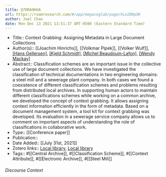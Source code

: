 ```yaml
---
title: @7RRA9HUA
url: https://roamresearch.com/#/app/megacoglab/page/hLo2DRpSK
author: Joel Chan
date: Mon Dec 13 2021 13:51:37 GMT-0500 (Eastern Standard Time)
---
```


- Title:: Context Grabbing: Assigning Metadata in Large Document Collections
- Author(s):: [[Joachim Hinrichs]], [[Volkmar Pipek]], [[Volker Wulf]], [[Hans Gellersen]](editor), [[Kjeld Schmidt]](editor), [[Michel Beaudouin-Lafon]](editor), [[Wendy Mackay]](editor)
- Abstract:: Classification schemes are an important issue in the collective use of large document collections. We have investigated the classification of technical documentations in two engineering domains: a steel mill and a sewerage plant company. In both cases we found a coexistence of different classification schemes and problems resulting from distributed local archives. In supporting human actors to maintain different classifications schemes while working on a common archive, we developed the concept of context grabbing. It allows assigning context information efficiently in the form of metadata. Based on a document management system, a tool kit for context grabbing was developed. Its evaluation in a sewerage service company allows us to comment on important aspects of understanding the role of classifications in collaborative work.
- Type:: [[Conference paper]]
- Publication::
- Date Added:: [[July 31st, 2021]]
- Zotero links:: [Local library](zotero://select/groups/2451508/items/7RRA9HUA), [Local library](https://www.zotero.org/groups/2451508/items/7RRA9HUA)
- Tags:: #[[Central Archive]], #[[Classification Scheme]], #[[Context Attribute]], #[[Electronic Archive]], #[[Steel Mill]]

###### Discourse Context


